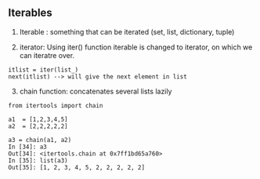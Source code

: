 ## Iterables

1) Iterable : something that can be iterated (set, list, dictionary, tuple)

2) iterator: Using iter() function iterable is changed to iterator, on which we can iteratre over.

```
itlist = iter(list_)
next(itlist) --> will give the next element in list
```

3. chain function: concatenates several lists lazily

```
from itertools import chain

a1  = [1,2,3,4,5]
a2  = [2,2,2,2,2]

a3 = chain(a1, a2)
In [34]: a3
Out[34]: <itertools.chain at 0x7ff1bd65a760>
In [35]: list(a3)
Out[35]: [1, 2, 3, 4, 5, 2, 2, 2, 2, 2]
```

